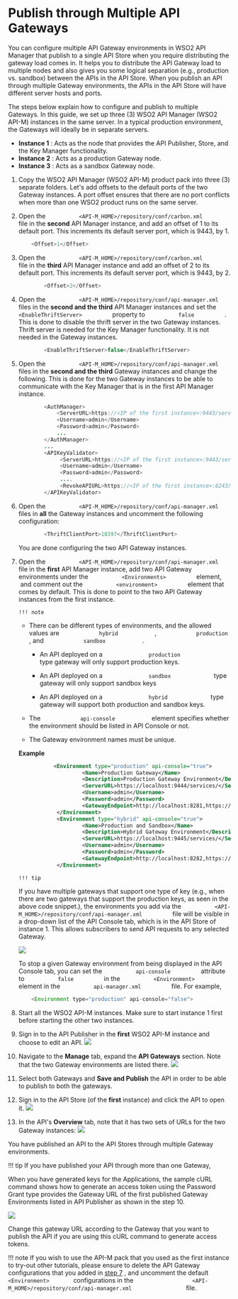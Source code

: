 # Publish through Multiple API Gateways

You can configure multiple API Gateway environments in WSO2 API Manager that publish to a single API Store when you require distributing the gateway load comes in. It helps you to distribute the API Gateway load to multiple nodes and also gives you some logical separation (e.g., production vs. sandbox) between the APIs in the API Store. When you publish an API through multiple Gateway environments, the APIs in the API Store will have different server hosts and ports.

The steps below explain how to configure and publish to multiple Gateways. In this guide, we set up three (3) WSO2 API Manager (WSO2 API-M) instances in the same server. In a typical production environment, the Gateways will ideally be in separate servers.

-   **Instance 1** : Acts as the node that provides the API Publisher, Store, and the Key Manager functionality.
-   **Instance 2** : Acts as a production Gateway node.
-   **Instance 3** : Acts as a sandbox Gateway node.

1.  Copy the WSO2 API Manager (WSO2 API-M) product pack into three (3) separate folders.
    Let's add offsets to the default ports of the two Gateway instances. A port offset ensures that there are no port conflicts when more than one WSO2 product runs on the same server.

2.  Open the `           <API-M_HOME>/repository/conf/carbon.xml          ` file in the **second** API Manager instance, and add an offset of 1 to its default port. This increments its default server port, which is 9443, by 1.

    ``` java
        <Offset>1</Offset>
    ```

3.  Open the `           <API-M_HOME>/repository/conf/carbon.xml          ` file in the **third** API Manager instance and add an offset of 2 to its default port. This increments its default server port, which is 9443, by 2.

    ``` java
            <Offset>2</Offset>
    ```

4.  Open the `           <API-M_HOME>/repository/conf/api-manager.xml          ` files in the **second and the third** API Manager instances and set the `           <EnableThriftServer>          ` property to `           false          ` .
    This is done to disable the thrift server in the two Gateway instances. Thrift server is needed for the Key Manager functionality. It is not needed in the Gateway instances.

    ``` java
            <EnableThriftServer>false</EnableThriftServer>
    ```

5.  Open the `           <API-M_HOME>/repository/conf/api-manager.xml          ` files in the **second and the third** Gateway instances and change the following.
    This is done for the two Gateway instances to be able to communicate with the Key Manager that is in the first API Manager instance.

    ``` java
            <AuthManager>
                <ServerURL>https://<IP of the first instance>:9443/services/</ServerURL>
                <Username>admin</Username>
                <Password>admin</Password>
                ...
            </AuthManager>
            ...
            <APIKeyValidator>
                 <ServerURL>https://<IP of the first instance>:9443/services/</ServerURL>
                 <Username>admin</Username>
                 <Password>admin</Password>
                 ....
                 <RevokeAPIURL>https://<IP of the first instance>:8243/revoke</RevokeAPIURL>
            </APIKeyValidator>
    ```

6.  Open the `           <API-M_HOME>/repository/conf/api-manager.xml          ` files in **all** the Gateway instances and uncomment the following configuration:

    ``` java
            <ThriftClientPort>10397</ThriftClientPort>
    ```

    You are done configuring the two API Gateway instances.

7.  Open the `           <API-M_HOME>/repository/conf/api-manager.xml          ` file in the **first** API Manager instance, add two API Gateway environments under the `           <Environments>          ` element,  and comment out the `           <environment>          ` element that comes by default.
    This is done to point to the two API Gateway instances from the first instance.

        !!! note
    -   There can be different types of environments, and the allowed values are `             hybrid            ` , `             production            ` , and `             sandbox            ` .

        -   An API deployed on a `               production              ` type gateway will only support production keys.

        -   An API deployed on a `               sandbox              ` type gateway will only support sandbox keys

        -   An API deployed on a `               hybrid              ` type gateway will support both production and sandbox keys.

    -   The `             api-console            ` element specifies whether the environment should be listed in API Console or not.

    -   The Gateway environment names must be unique.


    **Example**

    ``` xml
               <Environment type="production" api-console="true">
                        <Name>Production Gateway</Name>
                        <Description>Production Gateway Environment</Description>
                        <ServerURL>https://localhost:9444/services/</ServerURL>
                        <Username>admin</Username>
                        <Password>admin</Password>
                        <GatewayEndpoint>http://localhost:8281,https://localhost:8244</GatewayEndpoint>
                </Environment>
                <Environment type="hybrid" api-console="true">
                        <Name>Production and Sandbox</Name>
                        <Description>Hybrid Gateway Environment</Description>
                        <ServerURL>https://localhost:9445/services/</ServerURL>
                        <Username>admin</Username>
                        <Password>admin</Password>
                        <GatewayEndpoint>http://localhost:8282,https://localhost:8245</GatewayEndpoint>
                </Environment>
    ```

        !!! tip
    If you have multiple gateways that support one type of key (e.g., when there are two gateways that support the production keys, as seen in the above code snippet.), the environments you add via the `           <API-M_HOME>/repository/conf/api-manager.xml          ` file will be visible in a drop-down list of the API Console tab, which is in the API Store of instance 1. This allows subscribers to send API requests to any selected Gateway.

    ![](attachments/103332478/103332476.png)

    To stop a given Gateway environment from being displayed in the API Console tab, you can set the `           api-console          ` attribute to `           false          ` in the `           <Environment>          ` element in the `           api-manager.xml          ` file.
    For example,

    ``` java
        <Environment type="production" api-console="false">
    ```


8.  Start all the WSO2 API-M instances.
    Make sure to start instance 1 first before starting the other two instances.
9.  Sign in to the API Publisher in the **first** WSO2 API-M instance and choose to edit an API.
    ![](attachments/103332478/103332474.png)
10. Navigate to the **Manage** tab, expand the **API Gateways** section.
    Note that the two Gateway environments are listed there.
    ![](attachments/103332478/103332473.png)
11. Select both Gateways and **Save and Publish** the API in order to be able to publish to both the gateways.
12. Sign in to the API Store (of the **first** instance) and click the API to open it.
    ![](attachments/103332478/103332472.png)
13. In the API's **Overview** tab, note that it has two sets of URLs for the two Gateway instances:
    ![](attachments/103332478/103332475.png)

You have published an API to the API Stores through multiple Gateway environments.

!!! tip
If you have published your API through more than one Gateway,

When you have generated keys for the Applications, the sample cURL command shows how to generate an access token using the Password Grant type provides the Gateway URL of the first published Gateway Environments listed in API Publisher as shown in the step 10.

![](attachments/103332478/103332477.png)

Change this gateway URL according to the Gateway that you want to publish the API if you are using this cURL command to generate access tokens.

!!! note
If you wish to use the API-M pack that you used as the first instance to try-out other tutorials, please ensure to delete the API Gateway configurations that you added in [step 7](#PublishthroughMultipleAPIGateways-step6) , and uncomment the default `         <Environment>        ` configurations in the `                   <API-M_HOME>/repository/conf/api-manager.xml         ` `        ` file.


